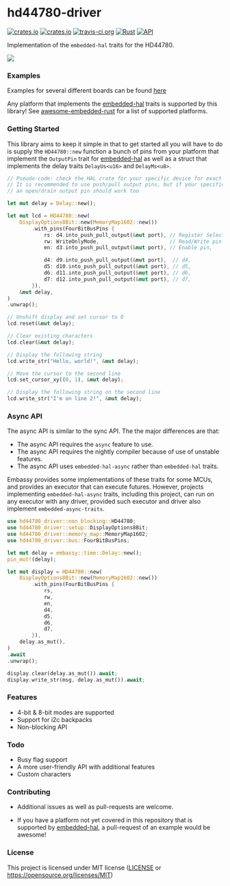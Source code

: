# hd44780-driver

[![crates.io](https://img.shields.io/crates/v/hd44780-driver.svg)](https://crates.io/crates/hd44780-driver)
[![crates.io](https://img.shields.io/crates/l/hd44780-driver.svg)](https://crates.io/crates/hd44780-driver)
[![travis-ci.org](https://travis-ci.org/JohnDoneth/hd44780-driver.svg?branch=master)](https://travis-ci.org/JohnDoneth/hd44780-driver)
[![Rust](https://github.com/JohnDoneth/hd44780-driver/actions/workflows/rust.yml/badge.svg)](https://github.com/JohnDoneth/hd44780-driver/actions/workflows/rust.yml)
[![API](https://docs.rs/hd44780-driver/badge.svg)](https://docs.rs/hd44780-driver)

Implementation of the `embedded-hal` traits for the HD44780.

![](/header.gif)

### Examples

Examples for several different boards can be found [here](/examples)

Any platform that implements the [embedded-hal](https://github.com/rust-embedded/embedded-hal) traits is supported by this library! See [awesome-embedded-rust](https://github.com/rust-embedded/awesome-embedded-rust#hal-implementation-crates) for a list of supported platforms.

### Getting Started

This library aims to keep it simple in that to get started all you will have to do is supply the `HD44780::new` function a bunch of pins from your platform that implement the `OutputPin` trait for [embedded-hal](https://github.com/rust-embedded/embedded-hal) as well as a struct that implements the delay traits `DelayUs<u16>` and `DelayMs<u8>`.

```rust
// Pseudo-code: check the HAL crate for your specific device for exact code to get pins / delay
// It is recommended to use push/pull output pins, but if your specific LCD device has pull-up resistors
// an open/drain output pin should work too

let mut delay = Delay::new();

let mut lcd = HD44780::new(
    DisplayOptions8Bit::new(MemoryMap1602::new())
        .with_pins(FourBitBusPins {
            rs: d4.into_push_pull_output(&mut port), // Register Select pin,
            rw: WriteOnlyMode,                       // Read/Write pin is pulled low,
            en: d3.into_push_pull_output(&mut port), // Enable pin,

            d4: d9.into_push_pull_output(&mut port),  // d4,
            d5: d10.into_push_pull_output(&mut port), // d5,
            d6: d11.into_push_pull_output(&mut port), // d6,
            d7: d12.into_push_pull_output(&mut port), // d7,
        }),
    &mut delay,
)
.unwrap();

// Unshift display and set cursor to 0
lcd.reset(&mut delay);

// Clear existing characters
lcd.clear(&mut delay);

// Display the following string
lcd.write_str("Hello, world!", &mut delay);

// Move the cursor to the second line
lcd.set_cursor_xy((0, 1), &mut delay);

// Display the following string on the second line
lcd.write_str("I'm on line 2!", &mut delay);
```

### Async API

The async API is similar to the sync API. The the major differences are that:

-   The async API requires the `async` feature to use.
-   The async API requires the nightly compiler because of use of unstable features.
-   The async API uses `embedded-hal-async` rather than `embedded-hal` traits.

Embassy provides some implementations of these traits for some MCUs, and provides
an executor that can execute futures. However, projects implementing `embedded-hal-async` traits,
including this project, can run on any executor with any driver, provided such
executor and driver also implement `embedded-async-traits`.

```rust
use hd44780_driver::non_blocking::HD44780;
use hd44780_driver::setup::DisplayOptions8Bit;
use hd44780_driver::memory_map::MemoryMap1602;
use hd44780_driver::bus::FourBitBusPins;

let mut delay = embassy::time::Delay::new();
pin_mut!(delay);

let mut display = HD44780::new(
    DisplayOptions8Bit::new(MemoryMap1602::new())
        .with_pins(FourBitBusPins {
            rs,
            rw,
            en,
            d4,
            d5,
            d6,
            d7,
        }),
    delay.as_mut(),
)
.await
.unwrap();

display.clear(delay.as_mut()).await;
display.write_str(msg, delay.as_mut()).await;
```

### Features

-   4-bit & 8-bit modes are supported
-   Support for i2c backpacks
-   Non-blocking API

### Todo

-   Busy flag support
-   A more user-friendly API with additional features
-   Custom characters

### Contributing

-   Additional issues as well as pull-requests are welcome.

-   If you have a platform not yet covered in this repository that is supported by [embedded-hal](https://github.com/rust-embedded/embedded-hal), a pull-request of an example would be awesome!

### License

This project is licensed under MIT license ([LICENSE](https://github.com/kunerd/clerk/blob/master/docs/CONTRIBUTING.md) or <https://opensource.org/licenses/MIT>)
